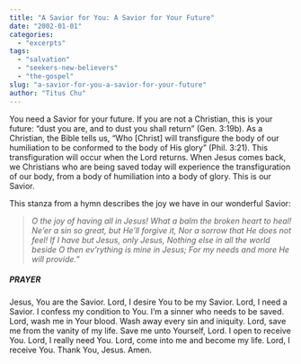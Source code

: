 ```yaml
---
title: "A Savior for You: A Savior for Your Future"
date: "2002-01-01"
categories: 
  - "excerpts"
tags: 
  - "salvation"
  - "seekers-new-believers"
  - "the-gospel"
slug: "a-savior-for-you-a-savior-for-your-future"
author: "Titus Chu"
---
```


You need a Savior for your future. If you are not a Christian, this is your future: “dust you are, and to dust you shall return” (Gen. 3:19b). As a Christian, the Bible tells us, “Who \[Christ\] will transfigure the body of our humiliation to be conformed to the body of His glory” (Phil. 3:21). This transfiguration will occur when the Lord returns. When Jesus comes back, we Christians who are being saved today will experience the transfiguration of our body, from a body of humiliation into a body of glory. This is our Savior.

This stanza from a hymn describes the joy we have in our wonderful Savior:

> _O the joy of having all in Jesus! What a balm the broken heart to heal! Ne’er a sin so great, but He’ll forgive it, Nor a sorrow that He does not feel! If I have but Jesus, only Jesus, Nothing else in all the world beside O then ev’rything is mine in Jesus; For my needs and more He will provide.”_

##### PRAYER

Jesus, You are the Savior. Lord, I desire You to be my Savior. Lord, I need a Savior. I confess my condition to You. I’m a sinner who needs to be saved. Lord, wash me in Your blood. Wash away every sin and iniquity. Lord, save me from the vanity of my life. Save me unto Yourself, Lord. I open to receive You. Lord, I really need You. Lord, come into me and become my life. Lord, I receive You. Thank You, Jesus. Amen.
